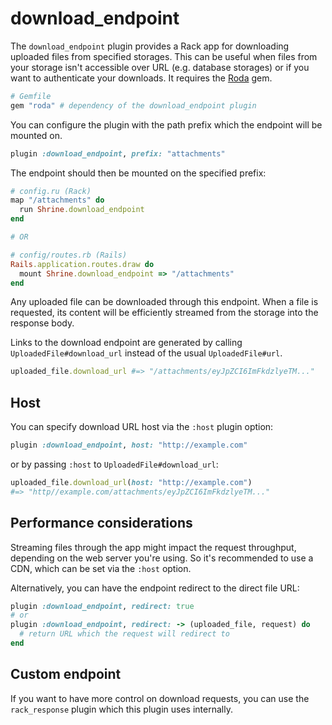 # download_endpoint

The `download_endpoint` plugin provides a Rack app for downloading uploaded
files from specified storages. This can be useful when files from your storage
isn't accessible over URL (e.g. database storages) or if you want to
authenticate your downloads. It requires the [Roda] gem.

```rb
# Gemfile
gem "roda" # dependency of the download_endpoint plugin
```

You can configure the plugin with the path prefix which the endpoint will be
mounted on.

```rb
plugin :download_endpoint, prefix: "attachments"
```

The endpoint should then be mounted on the specified prefix:

```rb
# config.ru (Rack)
map "/attachments" do
  run Shrine.download_endpoint
end

# OR

# config/routes.rb (Rails)
Rails.application.routes.draw do
  mount Shrine.download_endpoint => "/attachments"
end
```

Any uploaded file can be downloaded through this endpoint. When a file is
requested, its content will be efficiently streamed from the storage into the
response body.

Links to the download endpoint are generated by calling
`UploadedFile#download_url` instead of the usual `UploadedFile#url`.

```rb
uploaded_file.download_url #=> "/attachments/eyJpZCI6ImFkdzlyeTM..."
```

## Host

You can specify download URL host via the `:host` plugin option:

```rb
plugin :download_endpoint, host: "http://example.com"
```

or by passing `:host` to `UploadedFile#download_url`:

```rb
uploaded_file.download_url(host: "http://example.com")
#=> "http//example.com/attachments/eyJpZCI6ImFkdzlyeTM..."
```

## Performance considerations

Streaming files through the app might impact the request throughput, depending
on the web server you're using. So it's recommended to use a CDN, which can be
set via the `:host` option.

Alternatively, you can have the endpoint redirect to the direct file URL:

```rb
plugin :download_endpoint, redirect: true
# or
plugin :download_endpoint, redirect: -> (uploaded_file, request) do
  # return URL which the request will redirect to
end
```

## Custom endpoint

If you want to have more control on download requests, you can use the
`rack_response` plugin which this plugin uses internally.

[Roda]: https://github.com/jeremyevans/roda
